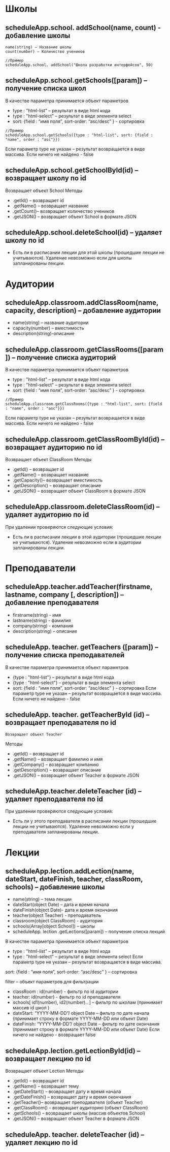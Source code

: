 # Школы

## scheduleApp.school. addSchool(name, count)  -  добавление школы
	name(string) – Название школы
	count(number) – Количкство учеников
	
```
//Пример
scheduleApp.school. addSchool("Школа разработки интерфейсов", 50)
```
## scheduleApp.school.getSchools([param]) – получение списка школ
В качестве параметра принимается объект параметров

* type : "html-list" – результат в виде html кода
* type : "html-select" – результат в виде элемента select
* sort: {field : “имя поля”, sort-order: “asc/desc” } - сортировка

```
//Пример
scheduleApp.school.getSchools({type : "html-list", sort: {field : "name", order : "asc"}})
```
Если параметр type не указан – результат возвращается в виде массива.
Если ничего не найдено -  false

## scheduleApp.school.getSchoolById(id) – возвращает школу по id
Возвращает объект School
Методы 
* .getId() – возвращает id
* .getName() – возвращает название 
* .getCount()– возвращает количество учеников
* .getJSON() – возвращает объект School в формате JSON

## scheduleApp.school.deleteSchool(id) – удаляет школу по id
- Есть ли в расписании лекции для этой школы (прошедшие лекции не учитываются). Удаление невозможно если для школы запланированы лекции.


# Аудитории
## scheduleApp.classroom.addClassRoom(name, capacity, description) – добавление аудитории
* name(string) – название аудитории
* capacity(number) – вместимость
* description(string)-описание
	
## scheduleApp.classroom.getClassRooms([param]) – получение списка аудиторий
В качестве параметра принимается объект параметров
* type : "html-list" – результат в виде html кода
* type : "html-select" – результат в виде элемента select
* sort: {field : “имя поля”, sort-order: “asc/desc” } - сортировка
```
//Пример
scheduleApp.classroom.getClassRooms({type : "html-list", sort: {field : "name", order : "asc"}})
```
Если параметр type не указан – результат возвращается в виде массива.
Если ничего не найдено -  false

## scheduleApp.classroom.getClassRoomById(id) – возвращает аудиторию по id
Возвращает объект ClassRoom
Методы 
* .getId() – возвращает id
* .getName() – возвращает название 
* .getCapacity()– возвращает  вместимость
* .getDescription() – возвращает описание
* .getJSON() – возвращает объект ClassRoom в формате JSON

## scheduleApp.classroom.deleteClassRoom(id) – удаляет аудиторию по id
При удалении проверяются следующие условия:
- Есть ли в расписании лекции в этой аудитории (прошедшие лекции не учитываются). Удаление невозможно если в аудитории запланированы лекции.


# Преподаватели
## scheduleApp.teacher.addTeacher(firstname, lastname, company [, description]) – добавление преподавателя
* firstname(string) - имя
* lastname(string) - фамилия
* company(string) - компания
* description(string) – описание

## scheduleApp. teacher. getTeachers ([param]) – получение списка преподавателей
В качестве параметра принимается объект параметров
* {type : "html-list"} – результат в виде html кода
* {type : "html-select"} – результат в виде элемента select
* sort: {field : “имя поля”, sort-order: “asc/desc” } - сортировка
Если параметр type не указан – результат возвращается в виде массива.
Если ничего не найдено -  false

## scheduleApp. teacher. getTeacherById (id) – возвращает преподавателя по id
	Возвращает объект Teacher
Методы 
* .getId() – возвращает id
* .getName() – возвращает фамилию и имя 
* .getCompany() – возвращает компанию
* .getDescription() – возвращает описание
* .getJSON() – возвращает объект Teacher в формате JSON

## scheduleApp.teacher.deleteTeacher (id) – удаляет преподавателя по id
При удалении проверяются следующие условия:
- Есть ли у этого преподавателя в расписании лекции (прошедшие лекции не учитываются). Удаление невозможно если у преподавателя запланированы лекции.

# Лекции
## scheduleApp.lection.addLection(name, dateStart, dateFinish, teacher, classRoom, schools) – добавление школы
* name(string) – тема лекции
* dateStart(object Date) – дата и время начала
* dateFinish(object Date)- дата и время окончания
* teacher(object Teacher) - преподаватель
* classroom(object ClassRoom) - аудитория
* schools(Array[object School]) – школы
* scheduleApp. lection .getLections([param]) – получение списка лекций

В качестве параметра принимается объект параметров
* type : "html-list" – результат в виде html кода
* type : "html-select" – результат в виде элемента select
Если параметр type не указан – результат возвращается в виде массива.

sort: {field : “имя поля”, sort-order: “asc/desc” } – сортировка

filter – объект параметров для фильтрации
* classRoom : id(number) - фильтр по id аудитории
* teacher: id(number) - фильтр по id преподавателя
* schools[ id1(number), id2(number).. ] – фильтр по школам (принимает массив id школ )
* dateStart: “YYYY-MM-DD”/ object Date – фильтр по дате начала (принимает строку в формате YYYY-MM-DD или объект Date)
* dateFinish: “YYYY-MM-DD”/ object Date – фильтр по дате окончания (принимает строку в формате YYYY-MM-DD или объект Date)
	Если ничего не найдено - возвращает false

## scheduleApp.lection.getLectionById(id) – возвращает лекцию по id
Возвращает объект Lection
Методы 
* .getId() – возвращает id
* .getName() – возвращает тему 
* .getDateStart() – возвращает дату и время начала
* .getDateFinish() – возвращает дату и время окончания
* .getTeacher()– возвращает преподавателя (объект Teacher)
* .getClassRoom() – возвращает аудиторию (объект ClassRoom)
* .getSchools() – возвращает школы (массив объектов School)
* .getJSON() – возвращает объект Teacher в формате JSON

## scheduleApp. teacher. deleteTeacher (id) – удаляет лекцию по id 


